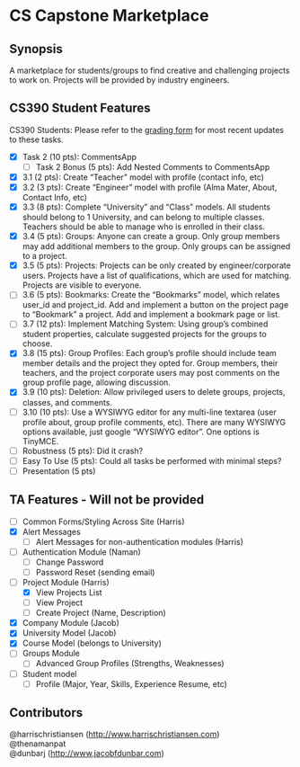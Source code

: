 # CS Capstone Marketplace

## Synopsis

A marketplace for students/groups to find creative and challenging projects to work on. Projects will be provided by industry engineers.  

## CS390 Student Features

CS390 Students: Please refer to the [grading form](https://docs.google.com/document/d/1owkuHpkWHiZVTyX7PPE0SZMQ5wUxfQFdkWwn8CsJHo0/edit?usp=sharing) for most recent updates to these tasks.

- [X] Task 2 (10 pts): CommentsApp
	- [ ] Task 2 Bonus (5 pts): Add Nested Comments to CommentsApp
- [X] 3.1 (2 pts): Create “Teacher” model with profile (contact info, etc)
- [X] 3.2 (3 pts): Create “Engineer” model with profile (Alma Mater, About, Contact Info, etc)
- [X] 3.3 (8 pts): Complete “University” and “Class” models. All students should belong to 1 University, and can belong to multiple classes. Teachers should be able to manage who is enrolled in their class.
- [x] 3.4 (5 pts): Groups: Anyone can create a group. Only group members may add additional members to the group. Only groups can be assigned to a project.
- [x] 3.5 (5 pts): Projects: Projects can be only created by engineer/corporate users. Projects have a list of qualifications, which are used for matching. Projects are visible to everyone.
- [ ] 3.6 (5 pts): Bookmarks: Create the “Bookmarks” model, which relates user_id and project_id. Add and implement a button on the project page to “Bookmark” a project. Add and implement a bookmark page or list.
- [ ] 3.7 (12 pts): Implement Matching System: Using group’s combined student properties, calculate suggested projects for the groups to choose.
- [x] 3.8 (15 pts): Group Profiles: Each group’s profile should include team member details and the project they opted for. Group members, their teachers, and the project corporate users may post comments on the group profile page, allowing discussion.
- [x] 3.9 (10 pts): Deletion: Allow privileged users to delete groups, projects, classes, and comments.
- [ ] 3.10 (10 pts): Use a WYSIWYG editor for any multi-line textarea (user profile about, group profile comments, etc). There are many WYSIWYG options available, just google “WYSIWYG editor”. One options is TinyMCE.
- [ ] Robustness (5 pts): Did it crash?
- [ ] Easy To Use (5 pts): Could all tasks be performed with minimal steps?
- [ ] Presentation (5 pts)

## TA Features - Will not be provided

- [ ] Common Forms/Styling Across Site (Harris)
- [X] Alert Messages
	- [ ] Alert Messages for non-authentication modules (Harris)
- [ ] Authentication Module (Naman)
	- [ ] Change Password
	- [ ] Password Reset (sending email)
- [ ] Project Module (Harris)
	- [X] View Projects List
	- [ ] View Project
	- [ ] Create Project (Name, Description)
- [X] Company Module (Jacob)
- [X] University Model (Jacob)
- [X] Course Model (belongs to University)
- [ ] Groups Module
	- [ ] Advanced Group Profiles (Strengths, Weaknesses)
- [ ] Student model
	- [ ] Profile (Major, Year, Skills, Experience Resume, etc)

## Contributors

@harrischristiansen (http://www.harrischristiansen.com)  
@thenamanpat  
@dunbarj (http://www.jacobfdunbar.com)
